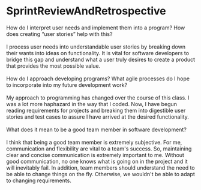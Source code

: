 # SprintReviewAndRetrospective
How do I interpret user needs and implement them into a program? How does creating “user stories” help with this? <br><br>
I process user needs into understandable user stories by breaking down their wants into ideas on functionality. It is vital for software developers to bridge this gap and understand what a user truly desires to create a product that provides the most possible value.<br><br>
How do I approach developing programs? What agile processes do I hope to incorporate into my future development work?<br><br>
My approach to programming has changed over the course of this class. I was a lot more haphazard in the way that I coded. Now, I have begun reading requirements for projects and breaking them into digestible user stories and test cases to assure I have arrived at the desired functionality.<br><br>
What does it mean to be a good team member in software development?<br><br>
I think that being a good team member is extremely subjective. For me, communication and flexibility are vital to a team's success. So, maintaining clear and concise communication is extremely important to me. Without good communication, no one knows what is going on in the project and it will inevitably fail. In addition, team members should understand the need to be able to change things on the fly. Otherwise, we wouldn't be able to adapt to changing requirements.
